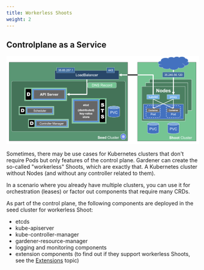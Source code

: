 ```yaml
---
title: Workerless Shoots
weight: 2
---
```


## Controlplane as a Service

![](./images/workerless-shoots.png)

Sometimes, there may be use cases for Kubernetes clusters that don't require Pods but only features of the control plane. Gardener can create the so-called "workerless" Shoots, which are exactly that. A Kubernetes cluster without Nodes (and without any controller related to them).

In a scenario where you already have multiple clusters, you can use it for orchestration (leases) or factor out components that require many CRDs.

As part of the control plane, the following components are deployed in the seed cluster for workerless Shoot:
- etcds
- kube-apiserver
- kube-controller-manager
- gardener-resource-manager
- logging and monitoring components
- extension components (to find out if they support workerless Shoots, see the [Extensions](https://github.com/gardener/gardener/blob/master/docs/extensions/extension.md#what-is-required-to-register-and-support-an-extension-type) topic)